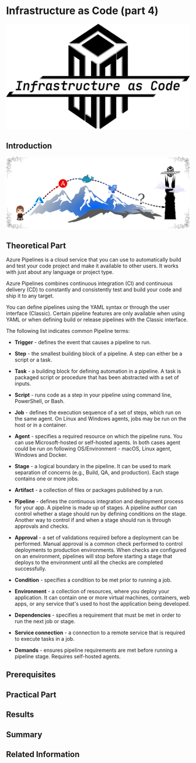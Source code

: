 # Infrastructure as Code (part 4)
![](/images/iac/logo_transparent.png)


## Introduction

![](/images/iac/cloud_journey_03.png)

## Theoretical Part
Azure Pipelines is a cloud service that you can use to automatically build and test your code project and make it available to other users. It works with just about any language or project type.

Azure Pipelines combines continuous integration (CI) and continuous delivery (CD) to constantly and consistently test and build your code and ship it to any target.

You can define pipelines using the YAML syntax or through the user interface (Classic). Certain pipeline features are only available when using YAML or when defining build or release pipelines with the Classic interface.

The following list indicates common Pipeline terms:

* **Trigger** - defines the event that causes a pipeline to run.

* **Step** - the smallest building block of a pipeline. A step can either be a script or a task. 

* **Task** - a building block for defining automation in a pipeline. A task is packaged script or procedure that has been abstracted with a set of inputs.

* **Script** - runs code as a step in your pipeline using command line, PowerShell, or Bash. 

* **Job** - defines the execution sequence of a set of steps, which run on the same agent. On Linux and Windows agents, jobs may be run on the host or in a container.

* **Agent** - specifies a required resource on which the pipeline runs. You can use Microsoft-hosted or self-hosted agents. In both cases agent could be run on following OS/Environment - macOS, Linux agent, Windows and Docker.

* **Stage** - a logical boundary in the pipeline. It can be used to mark separation of concerns (e.g., Build, QA, and production). Each stage contains one or more jobs.

* **Artifact** - a collection of files or packages published by a run. 

* **Pipeline** - defines the continuous integration and deployment process for your app. A pipeline is made up of stages. A pipeline author can control whether a stage should run by defining conditions on the stage. Another way to control if and when a stage should run is through approvals and checks.

* **Approval** - a set of validations required before a deployment can be performed. Manual approval is a common check performed to control deployments to production environments. When checks are configured on an environment, pipelines will stop before starting a stage that deploys to the environment until all the checks are completed successfully.

* **Condition** - specifies a condition to be met prior to running a job.

* **Environment** - a collection of resources, where you deploy your application. It can contain one or more virtual machines, containers, web apps, or any service that's used to host the application being developed.

* **Dependencies** - specifies a requirement that must be met in order to run the next job or stage.

* **Service connection** - a connection to a remote service that is required to execute tasks in a job.

* **Demands** - ensures pipeline requirements are met before running a pipeline stage. Requires self-hosted agents.

## Prerequisites

## Practical Part

## Results

## Summary

## Related Information
